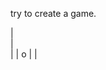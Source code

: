 try to create a game.


|                    
|          
|
                               |
             o                 |
                               |